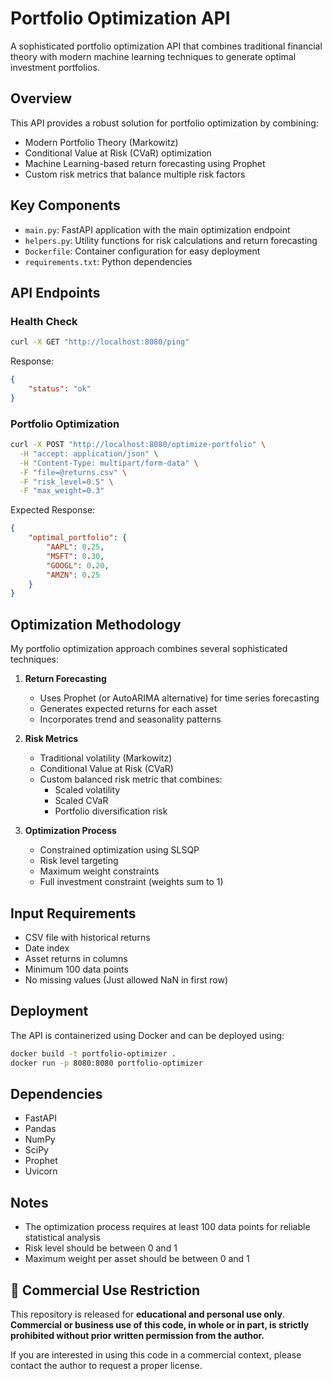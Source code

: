 # Portfolio Optimization API

A sophisticated portfolio optimization API that combines traditional financial theory with modern machine learning techniques to generate optimal investment portfolios.

## Overview

This API provides a robust solution for portfolio optimization by combining:
- Modern Portfolio Theory (Markowitz)
- Conditional Value at Risk (CVaR) optimization
- Machine Learning-based return forecasting using Prophet
- Custom risk metrics that balance multiple risk factors

## Key Components

- `main.py`: FastAPI application with the main optimization endpoint
- `helpers.py`: Utility functions for risk calculations and return forecasting
- `Dockerfile`: Container configuration for easy deployment
- `requirements.txt`: Python dependencies

## API Endpoints

### Health Check
```bash
curl -X GET "http://localhost:8080/ping"
```
Response:
```json
{
    "status": "ok"
}
```

### Portfolio Optimization
```bash
curl -X POST "http://localhost:8080/optimize-portfolio" \
  -H "accept: application/json" \
  -H "Content-Type: multipart/form-data" \
  -F "file=@returns.csv" \
  -F "risk_level=0.5" \
  -F "max_weight=0.3"
```

Expected Response:
```json
{
    "optimal_portfolio": {
        "AAPL": 0.25,
        "MSFT": 0.30,
        "GOOGL": 0.20,
        "AMZN": 0.25
    }
}
```

## Optimization Methodology

My portfolio optimization approach combines several sophisticated techniques:

1. **Return Forecasting**
   - Uses Prophet (or AutoARIMA alternative) for time series forecasting
   - Generates expected returns for each asset
   - Incorporates trend and seasonality patterns

2. **Risk Metrics**
   - Traditional volatility (Markowitz)
   - Conditional Value at Risk (CVaR)
   - Custom balanced risk metric that combines:
     - Scaled volatility
     - Scaled CVaR
     - Portfolio diversification risk

3. **Optimization Process**
   - Constrained optimization using SLSQP
   - Risk level targeting
   - Maximum weight constraints
   - Full investment constraint (weights sum to 1)

## Input Requirements

- CSV file with historical returns
- Date index
- Asset returns in columns
- Minimum 100 data points
- No missing values (Just allowed NaN in first row)

## Deployment

The API is containerized using Docker and can be deployed using:

```bash
docker build -t portfolio-optimizer .
docker run -p 8080:8080 portfolio-optimizer
```

## Dependencies

- FastAPI
- Pandas
- NumPy
- SciPy
- Prophet
- Uvicorn

## Notes

- The optimization process requires at least 100 data points for reliable statistical analysis
- Risk level should be between 0 and 1
- Maximum weight per asset should be between 0 and 1

## 🚫 Commercial Use Restriction

This repository is released for **educational and personal use only**.  
**Commercial or business use of this code, in whole or in part, is strictly prohibited without prior written permission from the author.**

If you are interested in using this code in a commercial context, please contact the author to request a proper license.

